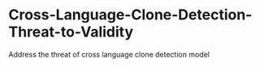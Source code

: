 # Cross-Language-Clone-Detection-Threat-to-Validity
Address the threat of cross language clone detection model
